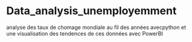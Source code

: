 # Data_analysis_unemployemment
analyse des taux de chomage mondiale au fil des années avecpython et une visualisation des tendences de ces données avec PowerBI
